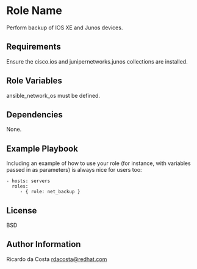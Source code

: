 Role Name
=========

Perform backup of IOS XE and Junos devices.

Requirements
------------

Ensure the cisco.ios and junipernetworks.junos collections are installed.

Role Variables
--------------

ansible_network_os must be defined.

Dependencies
------------

None.

Example Playbook
----------------

Including an example of how to use your role (for instance, with variables passed in as parameters) is always nice for users too:

    - hosts: servers
      roles:
         - { role: net_backup }

License
-------

BSD

Author Information
------------------

Ricardo da Costa <rdacosta@redhat.com>
